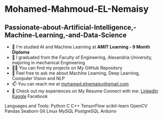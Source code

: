 # Mohamed-Mahmoud-EL-Nemaisy
## Passionate-about-Artificial-Intelligence,-Machine-Learning,-and-Data-Science

- 🔭 I'm studied AI and Machine Learning at **AMIT Learning - 9 Month Diploma**
- 📝 I graduated from the Faculty of Engineering, Alexandria University, majoring in mechanical Engineering
- 👨‍💻 You can find my projects on My GitHub Repository
- 💬 Feel free to ask me about Machine Learning, Deep Learning, Computer Vision and NLP
- 📫 You can reach me at [mohamed.elnemaisy@gmail.com](mohamed.elnemaisy@gmail.com)
- 📄 Check out my experiences on My Resume
Connect with me:
[LinkedIn](https://www.linkedin.com/in/mohamed-el-nemaisy-00715919a/) [Kaggle](https://www.kaggle.com/mohamedelnemaisy/competitions) Facebook

Languages and Tools:
Python C C++ TensorFlow scikit-learn OpenCV Pandas Seaborn Git Linux MySQL PostgreSQL Arduino
